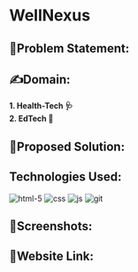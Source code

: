 # WellNexus 
## 	:memo:Problem Statement:

## :writing_hand:Domain:
**1. Health-Tech 	:stethoscope:
<br />
2. EdTech :school:**

## :seedling:Proposed Solution:

## Technologies Used:
![html-5](https://user-images.githubusercontent.com/82845528/221410588-0a10f09c-ad47-45b8-a20d-bb44ffda330f.png)
![css](https://user-images.githubusercontent.com/82845528/221410593-62b99a6d-024b-4a63-9244-c272cb7c4540.png)
![js](https://user-images.githubusercontent.com/82845528/221410596-9cf4e3f7-a6ca-45e4-81d3-95c668721d79.png)
![git](https://user-images.githubusercontent.com/113718177/221410549-1337aad8-9980-474b-8853-77b006a654a5.svg)

## :paperclip:Screenshots: 

## :link:Website Link:

